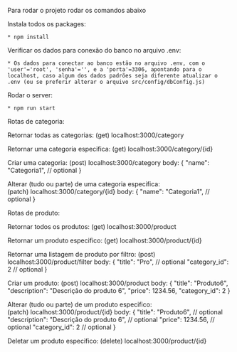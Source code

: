 Para rodar o projeto rodar os comandos abaixo

Instala todos os packages:
    
    * npm install

Verificar os dados para conexão do banco no arquivo .env:
    
    * Os dados para conectar ao banco estão no arquivo .env, com o 'user'='root', 'senha'='', e a 'porta'=3306, apontando para o localhost, caso algum dos dados padrões seja diferente atualizar o .env (ou se preferir alterar o arquivo src/config/dbConfig.js)

Rodar o server:
    
    * npm run start

Rotas de categoria:

Retornar todas as categorias:
    (get) localhost:3000/category

Retornar uma categoria especifica:
    (get) localhost:3000/category/{id}

Criar uma categoria:
    (post) localhost:3000/category
    body: {
        "name": "Categoria1", // optional
    }

Alterar (tudo ou parte) de uma categoria especifica:  
    (patch) localhost:3000/category/{id}
    body: {
        "name": "Categoria1", // optional
    }


Rotas de produto:

Retornar todos os produtos:
    (get) localhost:3000/product

Retornar um produto especifico:
    (get) localhost:3000/product/{id}

Retornar uma listagem de produto por filtro:
    (post) localhost:3000/product/filter
    body: {
        "title": "Pro", // optional
        "category_id": 2 // optional
    }

Criar um produto:
    (post) localhost:3000/product
    body: {
        "title": "Produto6",
        "description": "Descrição do produto 6",
        "price": 1234.56,
        "category_id": 2
    }

Alterar (tudo ou parte) de um produto especifico:  
    (patch) localhost:3000/product/{id}
    body: {
        "title": "Produto6", // optional
        "description": "Descrição do produto 6", // optional
        "price": 1234.56, // optional
        "category_id": 2 // optional
    }

Deletar um produto especifico:
    (delete) localhost:3000/product/{id}
